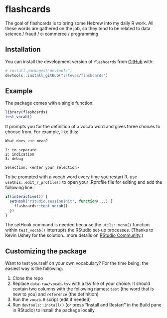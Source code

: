 
<!-- README.md is generated from README.Rmd. Please edit that file -->

# flashcards

<!-- badges: start -->

<!-- badges: end -->

The goal of flashcards is to bring some Hebrew into my daily R work. All
these words are gathered on the job, so they tend to be related to data
science / fraud / e-commerce / programming.

## Installation

You can install the development version of `flashcards` from
[GitHub](https://github.com/) with:

``` r
# install.packages("devtools")
devtools::install_github("isteves/flashcards")
```

## Example

The package comes with a single function:

``` r
library(flashcards)
test_vocab()
```

It prompts you for the definition of a vocab word and gives three
choices to choose from. For example, like this:

    What does מדבג mean? 
    
    1: to separate
    2: indication
    3: debug
    
    Selection: <enter your selection>

To be prompted with a vocab word every time you restart R, use
`usethis::edit_r_profile()` to open your .Rprofile file for editing and
add the following line:

``` r
if(interactive()) {
  setHook("rstudio.sessionInit", function(...) {
    flashcards::test_vocab()
  })
}
```

The setHook command is needed because the `utils::menu()` function
within `test_vocab()` interrupts the RStudio set-up processes. (Thanks
to Kevin Ushey for the solution…more details on [RStudio
Community](https://community.rstudio.com/t/view-error-when-utils-menu-is-run-in-rprofile/53646/2).)

## Customizing the package

Want to test yourself on your own vocabulary? For the time being, the
easiest way is the following:

1.  Clone the repo
2.  Replace `data-raw/vocab.tsv` with a tsv file of your choice. It
    should contain two columns with the following names: `test` (the
    word that is new to you) and `reference` (the definition)
3.  Run the `vocab.R` script (edit if needed)
4.  Run `devtools::install()` (or press “Install and Restart” in the
    Build pane in RStudio) to install the package locally

